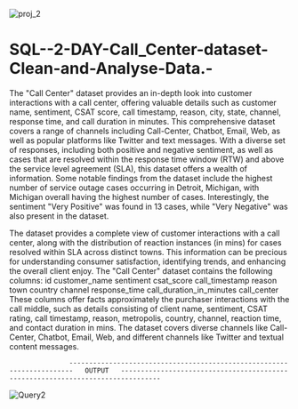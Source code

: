 ![proj_2](https://github.com/kiransindam/SQL--2-DAY-Call_Center-dataset-Clean-and-Analyse-Data./assets/101730779/471955f6-d484-44cb-a033-40f64431b0b3)
# SQL--2-DAY-Call_Center-dataset-Clean-and-Analyse-Data.-
The "Call Center" dataset provides an in-depth look into customer interactions with a call center, offering valuable details such as customer name, sentiment, CSAT score, call timestamp, reason, city, state, channel, response time, and call duration in minutes. This comprehensive dataset covers a range of channels including Call-Center, Chatbot, Email, Web, as well as popular platforms like Twitter and text messages. With a diverse set of responses, including both positive and negative sentiment, as well as cases that are resolved within the response time window (RTW) and above the service level agreement (SLA), this dataset offers a wealth of information. Some notable findings from the dataset include the highest number of service outage cases occurring in Detroit, Michigan, with Michigan overall having the highest number of cases. Interestingly, the sentiment "Very Positive" was found in 13 cases, while "Very Negative" was also present in the dataset.

The dataset provides a complete view of customer interactions with a call center, along with the distribution of reaction instances (in mins) for cases resolved within SLA across distinct towns. This information can be precious for understanding consumer satisfaction, identifying trends, and enhancing the overall client enjoy.
The &quot;Call Center&quot; dataset contains the following columns:
id
customer_name
sentiment
csat_score
call_timestamp
reason
town
country
channel
response_time
call_duration_in_minutes
call_center
 These columns offer facts approximately the purchaser interactions with the call middle, such as details consisting of client name, sentiment, CSAT rating, call timestamp, reason, metropolis, country, channel, reaction time, and contact duration in mins. The dataset covers diverse channels like Call-Center, Chatbot, Email, Web, and different channels like Twitter and textual content messages.

                   -----------------------------------------------------------------------   OUTPUT   --------------------------------------------------------------------------------
  ![Query2](https://github.com/kiransindam/SQL--2-DAY-Call_Center-dataset-Clean-and-Analyse-Data.-/assets/101730779/0fc26279-9373-4fef-9c7d-41eacbb2846a)



